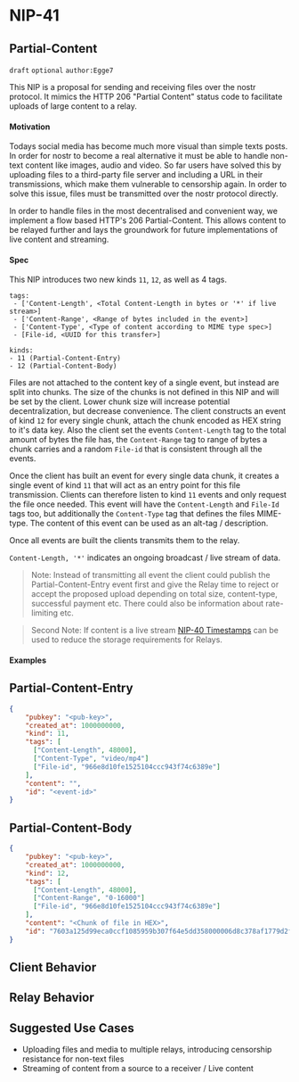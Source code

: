 NIP-41
======

Partial-Content
-----------------------------------

`draft` `optional` `author:Egge7`

This NIP is a proposal for sending and receiving files over the nostr protocol. It mimics the HTTP 206 "Partial Content" status code to facilitate uploads of large content to a relay.

#### Motivation

Todays social media has become much more visual than simple texts posts. In order for nostr to become a real alternative it must be able to handle non-text content like images, audio and video. So far users have solved this by uploading files to a third-party file server and including a URL in their transmissions, which make them vulnerable to censorship again. In order to solve this issue, files must be transmitted over the nostr protocol directly.

In order to handle files in the most decentralised and convenient way, we implement a flow based HTTP's 206 Partial-Content. This allows content to be relayed further and lays the groundwork for future implementations of live content and streaming.

#### Spec

This NIP introduces two new kinds `11`, `12`, as well as 4 tags.

```
tags:
 - ['Content-Length', <Total Content-Length in bytes or '*' if live stream>]
 - ['Content-Range', <Range of bytes included in the event>] 
 - ['Content-Type', <Type of content according to MIME type spec>] 
 - [File-id, <UUID for this transfer>]

kinds:
- 11 (Partial-Content-Entry)
- 12 (Partial-Content-Body)
```

Files are not attached to the content key of a single event, but instead are split into chunks. The size of the chunks is not defined in this NIP and will be set by the client. Lower chunk size will increase potential decentralization, but decrease convenience.
The client constructs an event of kind `12` for every single chunk, attach the chunk encoded as HEX string to it's data key. Also the client set the events `Content-Length` tag to the total amount of bytes the file has, the `Content-Range` tag to range of bytes a chunk carries and a random `File-id` that is consistent through all the events.

Once the client has built an event for every single data chunk, it creates a single event of kind `11` that will act as an entry point for this file transmission. Clients can therefore listen to kind `11` events and only request the file once needed.
This event will have the `Content-Length` and `File-Id` tags too, but additionally the `Content-Type` tag that defines the files MIME-type. The content of this event can be used as an alt-tag / description.

Once all events are built the clients transmits them to the relay.

`Content-Length, '*'` indicates an ongoing broadcast / live stream of data.

> Note: Instead of transmitting all event the client could publish the Partial-Content-Entry event first and give the Relay time to reject or accept the proposed upload depending on total size, content-type, successful payment etc. There could also be information about rate-limiting etc.

> Second Note: If content is a live stream [NIP-40 Timestamps](40.md) can be used to reduce the storage requirements for Relays.

#### Examples

## Partial-Content-Entry

```json
{
    "pubkey": "<pub-key>",
    "created_at": 1000000000,
    "kind": 11,
    "tags": [
      ["Content-Length", 48000],
      ["Content-Type", "video/mp4"]
      ["File-id", "966e8d10fe1525104ccc943f74c6389e"]
    ],
    "content": "",
    "id": "<event-id>"
}
```

## Partial-Content-Body

```json
{
    "pubkey": "<pub-key>",
    "created_at": 1000000000,
    "kind": 12,
    "tags": [
      ["Content-Length", 48000],
      ["Content-Range", "0-16000"]
      ["File-id", "966e8d10fe1525104ccc943f74c6389e"]
    ],
    "content": "<Chunk of file in HEX>",
    "id": "7603a125d99eca0ccf1085959b307f64e5dd358000006d8c378af1779d2feebc"
}
```


Client Behavior
---------------

Relay Behavior
--------------

Suggested Use Cases
-------------------

* Uploading files and media to multiple relays, introducing censorship resistance for non-text files
* Streaming of content from a source to a receiver / Live content